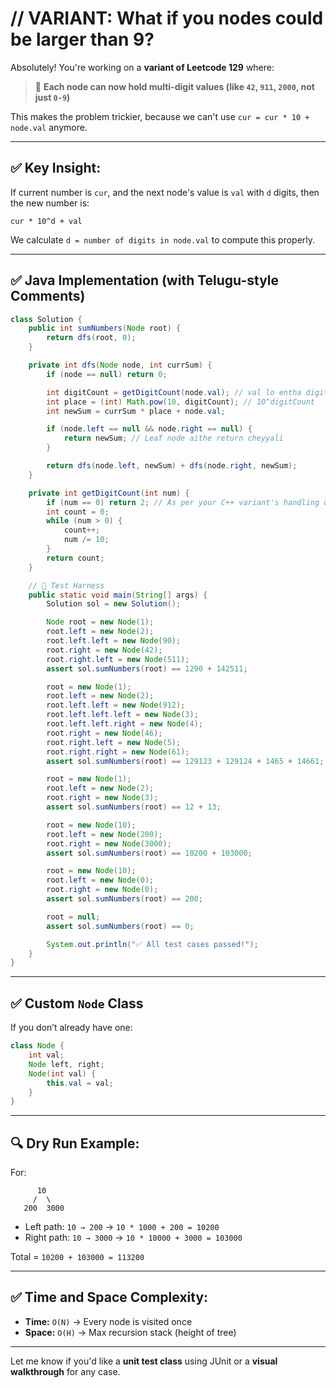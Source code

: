# // VARIANT: What if you nodes could be larger than 9?

Absolutely! You're working on a **variant of Leetcode 129** where:

> 🔄 **Each node can now hold multi-digit values (like `42`, `911`, `2000`, not just `0-9`)**

This makes the problem trickier, because we can't use `cur = cur * 10 + node.val` anymore.

---

## ✅ Key Insight:

If current number is `cur`, and the next node's value is `val` with `d` digits,
then the new number is:

```
cur * 10^d + val
```

We calculate `d = number of digits in node.val` to compute this properly.

---

## ✅ Java Implementation (with Telugu-style Comments)

```java
class Solution {
    public int sumNumbers(Node root) {
        return dfs(root, 0);
    }

    private int dfs(Node node, int currSum) {
        if (node == null) return 0;

        int digitCount = getDigitCount(node.val); // val lo entha digits unnayo chuddam
        int place = (int) Math.pow(10, digitCount); // 10^digitCount
        int newSum = currSum * place + node.val;

        if (node.left == null && node.right == null) {
            return newSum; // Leaf node aithe return cheyyali
        }

        return dfs(node.left, newSum) + dfs(node.right, newSum);
    }

    private int getDigitCount(int num) {
        if (num == 0) return 2; // As per your C++ variant's handling of `0` nodes
        int count = 0;
        while (num > 0) {
            count++;
            num /= 10;
        }
        return count;
    }

    // 🧪 Test Harness
    public static void main(String[] args) {
        Solution sol = new Solution();

        Node root = new Node(1);
        root.left = new Node(2);
        root.left.left = new Node(90);
        root.right = new Node(42);
        root.right.left = new Node(511);
        assert sol.sumNumbers(root) == 1290 + 142511;

        root = new Node(1);
        root.left = new Node(2);
        root.left.left = new Node(912);
        root.left.left.left = new Node(3);
        root.left.left.right = new Node(4);
        root.right = new Node(46);
        root.right.left = new Node(5);
        root.right.right = new Node(61);
        assert sol.sumNumbers(root) == 129123 + 129124 + 1465 + 14661;

        root = new Node(1);
        root.left = new Node(2);
        root.right = new Node(3);
        assert sol.sumNumbers(root) == 12 + 13;

        root = new Node(10);
        root.left = new Node(200);
        root.right = new Node(3000);
        assert sol.sumNumbers(root) == 10200 + 103000;

        root = new Node(10);
        root.left = new Node(0);
        root.right = new Node(0);
        assert sol.sumNumbers(root) == 200;

        root = null;
        assert sol.sumNumbers(root) == 0;

        System.out.println("✅ All test cases passed!");
    }
}
```

---

## ✅ Custom `Node` Class

If you don’t already have one:

```java
class Node {
    int val;
    Node left, right;
    Node(int val) {
        this.val = val;
    }
}
```

---

## 🔍 Dry Run Example:

For:

```
      10
     /  \
   200  3000
```

* Left path: `10 → 200` → `10 * 1000 + 200 = 10200`
* Right path: `10 → 3000` → `10 * 10000 + 3000 = 103000`

Total = `10200 + 103000 = 113200`

---

## ✅ Time and Space Complexity:

* **Time:** `O(N)` → Every node is visited once
* **Space:** `O(H)` → Max recursion stack (height of tree)

---

Let me know if you'd like a **unit test class** using JUnit or a **visual walkthrough** for any case.
